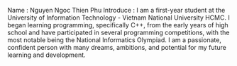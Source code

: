 Name : Nguyen Ngoc Thien Phu
Introduce : I am a first-year student at the University of Information Technology - Vietnam National University HCMC. I began learning programming, specifically C++, from the early years of high school and have participated in several programming competitions, with the most notable being the National Informatics Olympiad. I am a passionate, confident person with many dreams, ambitions, and potential for my future learning and development.

